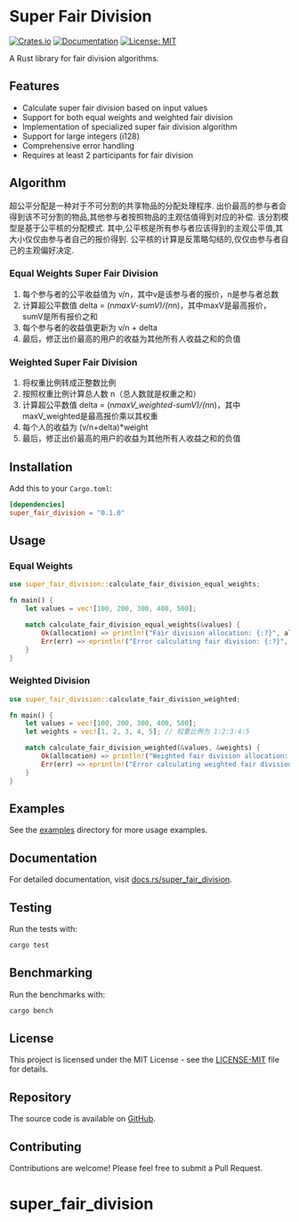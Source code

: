 # Super Fair Division

[![Crates.io](https://img.shields.io/crates/v/super_fair_division.svg)](https://crates.io/crates/super_fair_division)
[![Documentation](https://docs.rs/super_fair_division/badge.svg)](https://docs.rs/super_fair_division)
[![License: MIT](https://img.shields.io/badge/License-MIT-blue.svg)](LICENSE-MIT)

A Rust library for fair division algorithms.

## Features

- Calculate super fair division based on input values
- Support for both equal weights and weighted fair division
- Implementation of specialized super fair division algorithm
- Support for large integers (i128)
- Comprehensive error handling
- Requires at least 2 participants for fair division

## Algorithm

超公平分配是一种对于不可分割的共享物品的分配处理程序.
出价最高的参与者会得到该不可分割的物品,其他参与者按照物品的主观估值得到对应的补偿.
该分割模型是基于公平核的分配模式.
其中,公平核是所有参与者应该得到的主观公平值,其大小仅仅由参与者自己的报价得到.
公平核的计算是反策略勾结的,仅仅由参与者自己的主观偏好决定.

### Equal Weights Super Fair Division

1. 每个参与者的公平收益值为 v/n，其中v是该参与者的报价，n是参与者总数
2. 计算超公平数值 delta = (n*maxV-sumV)/(n*n)，其中maxV是最高报价，sumV是所有报价之和
3. 每个参与者的收益值更新为 v/n + delta
4. 最后，修正出价最高的用户的收益为其他所有人收益之和的负值

### Weighted Super Fair Division

1. 将权重比例转成正整数比例
2. 按照权重比例计算总人数 n（总人数就是权重之和）
3. 计算超公平数值 delta = (n*maxV_weighted-sumV)/(n*n)，其中maxV_weighted是最高报价乘以其权重
4. 每个人的收益为 (v/n+delta)*weight
5. 最后，修正出价最高的用户的收益为其他所有人收益之和的负值

## Installation

Add this to your `Cargo.toml`:

```toml
[dependencies]
super_fair_division = "0.1.0"
```

## Usage

### Equal Weights

```rust
use super_fair_division::calculate_fair_division_equal_weights;

fn main() {
    let values = vec![100, 200, 300, 400, 500];

    match calculate_fair_division_equal_weights(&values) {
        Ok(allocation) => println!("Fair division allocation: {:?}", allocation),
        Err(err) => eprintln!("Error calculating fair division: {:?}", err),
    }
}
```

### Weighted Division

```rust
use super_fair_division::calculate_fair_division_weighted;

fn main() {
    let values = vec![100, 200, 300, 400, 500];
    let weights = vec![1, 2, 3, 4, 5]; // 权重比例为 1:2:3:4:5

    match calculate_fair_division_weighted(&values, &weights) {
        Ok(allocation) => println!("Weighted fair division allocation: {:?}", allocation),
        Err(err) => eprintln!("Error calculating weighted fair division: {:?}", err),
    }
}
```

## Examples

See the [examples](examples/) directory for more usage examples.

## Documentation

For detailed documentation, visit [docs.rs/super_fair_division](https://docs.rs/super_fair_division).

## Testing

Run the tests with:

```bash
cargo test
```

## Benchmarking

Run the benchmarks with:

```bash
cargo bench
```

## License

This project is licensed under the MIT License - see the [LICENSE-MIT](LICENSE-MIT) file for details.

## Repository

The source code is available on [GitHub](https://github.com/iunknow588/super_fair_division).

## Contributing

Contributions are welcome! Please feel free to submit a Pull Request.
# super_fair_division
